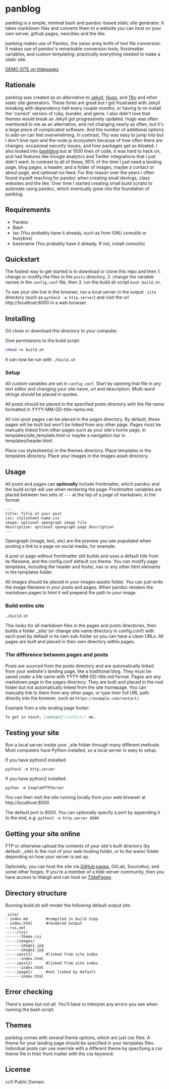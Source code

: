 # panblog

panblog is a simple, minimal bash and pandoc-based static site generator. It takes markdown files and converts them to a website you can host on your own server, github pages, neocities and the like. 

panblog makes use of Pandoc, the swiss army knife of text file conversion. It makes use of pandoc's remarkable conversion tools, frontmatter variables, and custom templating: practically everything needed to make a static site.

[DEMO SITE on tildepages](https://exquisitecorp.tildepages.org/panblog-demo/)

## Rationale

panblog was created as an alternative to [Jekyll](https://jekyllrb.com/), [Hugo](https://gohugo.io/), and [11ty](https://www.11ty.dev/) and other static site generators. These three are great but I got frustrated with Jekyll breaking with dependency hell every couple months, or having to re-install the 'correct' version of ruby, bundler, and gems. I also didn't love that themes would break as Jekyll got progressively updated. Hugo was often mentioned to me as an alternative, and not changing nearly as often, but it's a large piece of complicated software. And the number of additional options to add-on can feel overwhelming. In contrast, 11ty was easy to jump into but I don't love npm and the node.js ecosystem because of how often there are changes, occasional security issues, and how packages get so bloated. I also looked into [bashblog](https://cfenollosa.github.io/bashblog/) but at 1500 lines of code, it was hard to hack on, and had features like Google analytics and Twitter integrations that I just didn't want. In contrast to all of these, 95% of the time I just need a landing page, blog pages, a header, and a folder of images, maybe a contact or about page, and optional rss feed. For this reason over the years I often found myself reaching for pandoc when creating small devlogs, class websites and the like. Over time I started creating small build scripts to automate using pandoc, which eventually grew into the foundation of panblog.

## Requirements

* Pandoc
* Bash
* tac (You probably have it already, such as from GNU coreutils or busybox) 
* basename (You probably have it already. If not, install coreutils)

## Quickstart

The fastest way to get started is to download or clone this repo and then 1. change or modify the files in the `posts` directory, 2. change the variable names in the `config.conf` file, then 3. run the build.sh script `bash build.sh`.

To see your site live in the browser, run a local server in the output `_site` directory (such as `python3 -m http.server`) and visit the url http://localhost:8000 in a web browser.

## Installing

Git clone or download this directory to your computer.

Give permissions to the build script:

```sh
chmod +x build.sh
```

It can now be run with `./build.sh`

### Setup

All custom variables are set in `config.conf`. Start by opening that file in any text editor and changing your site name, url and description. Multi-word strings should be placed in quotes.

All posts should be placed in the specified posts directory with the file name formatted in YYYY-MM-DD-title-name.md.

All non-post pages can be placed in the pages directory. By default, these pages will be built but won't be linked from any other page. Pages must be manually linked from other pages such as your site's home page, in templates/site_template.html or maybe a navigation bar in templates/header.html.

Place css stylesheet(s) in the themes directory. Place templates in the templates directory. Place your images in the images asset directory.

## Usage

All posts and pages can **optionally** include frontmatter, which pandoc and the build script will use when rendering the page. Frontmatter variables are placed between two sets of `---` at the top of a page of markdown, in the format:

```frontmatter
---
title: Title of your post
css: stylesheet-name.css
image: optional opengraph image file
description: optional opengraph page description
---
```

Opengraph (image, text, etc) are the preview you see populated when posting a link to a page on social media, for example.

A post or page without frontmatter still builds and uses a default title from its filename, and the config.conf default css theme. You can modify page templates, including the header and footer, nav or any other html elements in the templates folder.

All images should be placed in your images assets folder. You can just write the image filename in your posts and pages. When pandoc renders the markdown pages to html it will prepend the path to your image.

### Build entire site

```
./build.sh
```

This looks for all markdown files in the pages and posts directories, then builds a folder _site/ (or change site name directory in config.conf) with each post by default in its own sub-folder so you can have a clean URLs. All pages are built and placed in their own directory within pages.

### The difference between pages and posts

Posts are sourced from the posts directory and are automatically linked from your website's landing page, like a traditional blog. They must be saved under a file name with YYYY-MM-DD-title.md format. Pages are any markdown page in the pages directory. They are built and placed in the root folder but not automatically linked from the site homepage. You can manually link to them from any other page, or type their full URL path directly into the browser, such as `https://example.com/contact/`.

Example from a site landing page footer:

```markdown
To get in touch, [contact](contact/) me.
```

## Testing your site

Run a local server inside your _site folder through many different methods. Most computers have Python installed, so a local server is easy to setup.

If you have python3 installed:

```
python3 -m http.server
```

If you have python2 installed:

```
python -m SimpleHTTPServer
```

You can then visit the site running locally from your web browser at http://localhost:8000

The default port is 8000. You can optionally specify a port by appending it to the end, e.g. `python3 -m http.server 8080`

## Getting your site online

FTP or otherwise upload the contents of your site's built directory (by default: _site) to the root of your web hosting folder, or to the www/ folder depending on how your server is set up.

Optionally, you can host the site via [GitHub pages](https://docs.github.com/en/pages/getting-started-with-github-pages/configuring-a-publishing-source-for-your-github-pages-site), GitLab, Sourcehut, and some other forges. If you're a member of a tilde server community, then you have access to tildegit and can host on [TildePages](https://tilde.wiki/Tildepages).

## Directory structure

Running build.sh will render the following default output site. 

```
_site/
- index.md        #compiled in build step
- index.html      #rendered output
- rss.xml
-----/css/
-------theme.css
-----/images/
-------image1.jpg
-------image2.jpg
-----/post1/      #linked from site index 
-------index.html 
-----/post2/      #linked from site index
-------index.html
-----/page1/      #not linked by default
-------index.html
```

## Error checking

There's some but not all. You'll have to interpret any errors you see when running the bash script.

## Themes

panblog comes with several theme options, which are just css files. A theme for your landing page should be specified in your templates files. Individual posts can use override with a different theme by specifying a css theme file in their front matter with the css keyword.

## License

cc0 Public Domain
